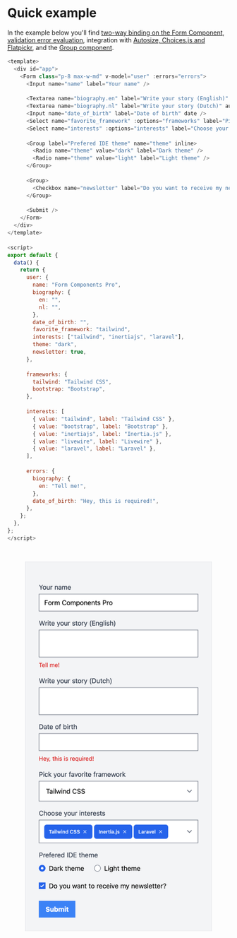 # Quick example

In the example below you'll find [two-way binding on the Form Component](/docs/reactivity.html#use-v-model-on-the-form-component), [validation error evaluation](/docs/validation.html#errors-per-form), integration with [Autosize, Choices.js and Flatpickr](/docs/integration.html), and the [Group component](/docs/misc.html#group-component).

```js
<template>
  <div id="app">
    <Form class="p-8 max-w-md" v-model="user" :errors="errors">
      <Input name="name" label="Your name" />

      <Textarea name="biography.en" label="Write your story (English)" autosize />
      <Textarea name="biography.nl" label="Write your story (Dutch)" autosize />
      <Input name="date_of_birth" label="Date of birth" date />
      <Select name="favorite_framework" :options="frameworks" label="Pick your favorite framework" choices />
      <Select name="interests" :options="interests" label="Choose your interests" multiple choices />

      <Group label="Prefered IDE theme" name="theme" inline>
        <Radio name="theme" value="dark" label="Dark theme" />
        <Radio name="theme" value="light" label="Light theme" />
      </Group>

      <Group>
        <Checkbox name="newsletter" label="Do you want to receive my newsletter?" />
      </Group>

      <Submit />
    </Form>
  </div>
</template>

<script>
export default {
  data() {
    return {
      user: {
        name: "Form Components Pro",
        biography: {
          en: "",
          nl: "",
        },
        date_of_birth: "",
        favorite_framework: "tailwind",
        interests: ["tailwind", "inertiajs", "laravel"],
        theme: "dark",
        newsletter: true,
      },

      frameworks: {
        tailwind: "Tailwind CSS",
        bootstrap: "Bootstrap",
      },

      interests: [
        { value: "tailwind", label: "Tailwind CSS" },
        { value: "bootstrap", label: "Bootstrap" },
        { value: "inertiajs", label: "Inertia.js" },
        { value: "livewire", label: "Livewire" },
        { value: "laravel", label: "Laravel" },
      ],

      errors: {
        biography: {
          en: "Tell me!",
        },
        date_of_birth: "Hey, this is required!",
      },
    };
  },
};
</script>
```
<br>
<p align="center">
  <img src="./form_example.png" width="424" />
</p>